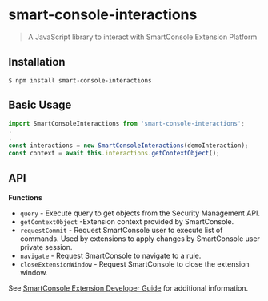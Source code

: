 # smart-console-interactions

> A JavaScript library to interact with SmartConsole Extension Platform

## Installation

```
$ npm install smart-console-interactions
```

## Basic Usage

```jsx
import SmartConsoleInteractions from 'smart-console-interactions';
.
.
const interactions = new SmartConsoleInteractions(demoInteraction);
const context = await this.interactions.getContextObject();
```

## API

**Functions**

- `query` - Execute query to get objects from the Security Management API.
- `getContextObject` -Extension context provided by SmartConsole.
- `requestCommit` - Request SmartConsole user to execute list of commands. Used by extensions to apply changes by SmartConsole user private session.
- `navigate` - Request SmartConsole to navigate to a rule.
- `closeExtensionWindow` - Request SmartConsole to close the extension window.

See [SmartConsole Extension Developer Guide](https://sc1.checkpoint.com/documents/SmartConsole/Extensions/index.html?ref=git) for additional information.
